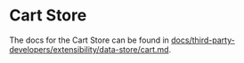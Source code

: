 # Cart Store

The docs for the Cart Store can be found in [docs/third-party-developers/extensibility/data-store/cart.md](../../../../docs/third-party-developers/extensibility/data-store/cart.md).
